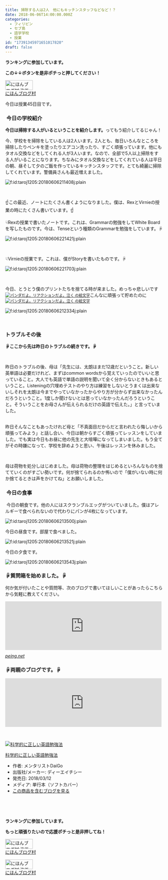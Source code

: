 ```yaml
---
title: 掃除する人は2人　他にもキッチンスタッフなどなど！？
date: 2018-06-06T14:00:00.000Z
categories:
  - フィリピン
  - セブ島
  - 語学学校
  - 授業
id: "17391345971651017820"
draft: false
---
```

<p><strong>ランキングに参加しています。</strong></p>
<p><strong>この↓↓ボタンを是非ポチっと押してください！</strong></p>
<p><a href="//overseas.blogmura.com/cebu/ranking.html"><img src="//overseas.blogmura.com/cebu/img/cebu88_31.gif" alt="にほんブログ村 海外生活ブログ セブ島情報へ" width="88" height="31" border="0" /></a><br /><a href="//overseas.blogmura.com/cebu/ranking.html">にほんブログ村</a></p>
<p>今日は授業45日目です。</p>
<h3> 今日の学校紹介 </h3>
<p><strong>今日は掃除する人がいるということを紹介します。</strong>ってもう紹介してるじゃん！</p>
<p>今、学校をを掃除をしている人は2人います。2人とも、毎日いろんなところを掃除したりペンキを塗ったりエアコン洗ったり、すごく頑張っています。他にもタオル交換などをしてくれる人が3人います。なので、全部で5人以上掃除をする人がいることになります。ちなみにタオル交換などをしてくれている人は平日の朝、昼そして夕のご飯を作っているキッチンスタッフです。とても綺麗に掃除してくれています。警備員さんも最近増えました。</p>
<p><img class="hatena-fotolife" title="f:id:taroj1205:20180606211408j:plain" src="https://cdn-ak.f.st-hatena.com/images/fotolife/t/taroj1205/20180606/20180606211408.jpg" alt="f:id:taroj1205:20180606211408j:plain" /></p>
<p> </p>
<p>☝この最近、ノートにたくさん書くようになりました。僕は、RexとVirnieの授業の時にたくさん書いています。☝</p>
<p>☟Rexの授業で書いたノートです。これは、Grammarの勉強をしてWhite Boardを写したものです。今は、Tenseという種類のGrammarを勉強をしています。☟</p>
<p><img class="hatena-fotolife" title="f:id:taroj1205:20180606221421j:plain" src="https://cdn-ak.f.st-hatena.com/images/fotolife/t/taroj1205/20180606/20180606221421.jpg" alt="f:id:taroj1205:20180606221421j:plain" /></p>
<p> </p>
<p>☟Virnieの授業です。これは、僕がStoryを書いたものです。☟</p>
<p><img class="hatena-fotolife" title="f:id:taroj1205:20180606221703j:plain" src="https://cdn-ak.f.st-hatena.com/images/fotolife/t/taroj1205/20180606/20180606221703.jpg" alt="f:id:taroj1205:20180606221703j:plain" /></p>
<p> </p>
<p>今日、とうとう僕のプリントたちを捨てる時が来ました。めっちゃ悲しいです<a href="http://emoji7.jp/05100_763059/%E3%83%91%E3%83%B3%E3%83%80%E3%81%A0%E3%82%88%E3%80%82%E3%83%AA%E3%82%A2%E3%82%AF%E3%82%B7%E3%83%A7%E3%83%B3%E3%81%A0%E3%82%88%E3%80%82%E6%B3%A3%E3%81%8F/" style="font-size: 12px; font-family: Meiryo; font-style: normal; font-variant-ligatures: normal; font-variant-caps: normal; font-weight: 400; letter-spacing: normal; orphans: 2; text-align: start; text-indent: 0px; text-transform: none; white-space: normal; widows: 2; word-spacing: 0px; -webkit-text-stroke-width: 0px;"><img style="font-size: 12px;" src="http://gazo.emoji7.jp/img/05100_763059/%E3%83%91%E3%83%B3%E3%83%80%E3%81%A0%E3%82%88%E3%80%82%E3%83%AA%E3%82%A2%E3%82%AF%E3%82%B7%E3%83%A7%E3%83%B3%E3%81%A0%E3%82%88%E3%80%82%E6%B3%A3%E3%81%8F_m.GIF" alt="パンダだよ。リアクションだよ。泣く の絵文字" border="0" /></a>こんなに頑張って貯めたのに<a href="http://emoji7.jp/05100_763059/%E3%83%91%E3%83%B3%E3%83%80%E3%81%A0%E3%82%88%E3%80%82%E3%83%AA%E3%82%A2%E3%82%AF%E3%82%B7%E3%83%A7%E3%83%B3%E3%81%A0%E3%82%88%E3%80%82%E6%B3%A3%E3%81%8F/" style="font-size: 12px; font-family: Meiryo; font-style: normal; font-variant-ligatures: normal; font-variant-caps: normal; font-weight: 400; letter-spacing: normal; orphans: 2; text-align: start; text-indent: 0px; text-transform: none; white-space: normal; widows: 2; word-spacing: 0px; -webkit-text-stroke-width: 0px;"><img style="font-size: 12px;" src="http://gazo.emoji7.jp/img/05100_763059/%E3%83%91%E3%83%B3%E3%83%80%E3%81%A0%E3%82%88%E3%80%82%E3%83%AA%E3%82%A2%E3%82%AF%E3%82%B7%E3%83%A7%E3%83%B3%E3%81%A0%E3%82%88%E3%80%82%E6%B3%A3%E3%81%8F_m.GIF" alt="パンダだよ。リアクションだよ。泣く の絵文字" border="0" /></a></p>
<p><img class="hatena-fotolife" title="f:id:taroj1205:20180606212334j:plain" src="https://cdn-ak.f.st-hatena.com/images/fotolife/t/taroj1205/20180606/20180606212334.jpg" alt="f:id:taroj1205:20180606212334j:plain" /></p>
<p> </p>
<h3>トラブルその後</h3>
<p><strong>☟ここから先は昨日のトラブルの続きです。☟</strong></p>
<p> </p>
<p>昨日のトラブルの後、母は「先生には、太朗はまだ12歳だということ。新しい英単語は必要だけれど、まずはcommon wordsから覚えていったのでいいと思っていること。大人でも英語で単語の説明を聞いて全く分からないときもあるということ。Listeningの穴埋めテストのやり方は練習をしないとうまくは出来ないしそれを太朗は今までやっていなかったからやり方が分からず出来なかったんだろうということ。1度しか聞けないとは思っていなかったんだろうということ。そういうことをお母さんが伝えられるだけの英語で伝えた。」と言っていました。</p>
<p><br />昨日そんなこともあったけれど母と「不真面目だからだと言われたら悔しいから頑張ってみよう」と話し合い、今日は朝からすごく頑張ってレッスンをしていました。でも実は今日もお昼に他の先生と大喧嘩になってしまいました。もう全てがその時嫌になって、学校を辞めようと思い、午後はレッスンを休みました。</p>
<p> </p>
<p>母は荷物を処分しはじめました。母は荷物の整理をはじめるといろんなものを捨てていくのがすごい勢いです。何が捨てられるのか怖いので「僕がいない時に何か捨てるときは声をかけてね」とお願いしました。</p>
<h3> 今日の食事</h3>
<p> 今日の朝食です。他の人にはスクランブルエッグがついていました。僕はアレルギーで食べられないので代わりにパンが4枚になっています。</p>
<p><img class="hatena-fotolife" title="f:id:taroj1205:20180606213500j:plain" src="https://cdn-ak.f.st-hatena.com/images/fotolife/t/taroj1205/20180606/20180606213500.jpg" alt="f:id:taroj1205:20180606213500j:plain" /></p>
<p>今日の昼食です。部屋で食べました。</p>
<p><img class="hatena-fotolife" title="f:id:taroj1205:20180606213521j:plain" src="https://cdn-ak.f.st-hatena.com/images/fotolife/t/taroj1205/20180606/20180606213521.jpg" alt="f:id:taroj1205:20180606213521j:plain" /></p>
<p>今日の夕食です。</p>
<p><img class="hatena-fotolife" title="f:id:taroj1205:20180606213543j:plain" src="https://cdn-ak.f.st-hatena.com/images/fotolife/t/taroj1205/20180606/20180606213543.jpg" alt="f:id:taroj1205:20180606213543j:plain" /></p>
<h3>☟質問箱を始めました。☟</h3>
<p>何か気が付いたことや質問等、次のブログで書いてほしいことがあったらこちらから気軽に教えてください。</p>
<p><iframe class="embed-card embed-webcard" style="display: block; width: 100%; height: 155px; max-width: 500px; margin: 10px 0px;" title="太朗の質問箱です" src="https://hatenablog-parts.com/embed?url=https%3A%2F%2Fpeing.net%2Fja%2Ftaroj1205" frameborder="0" scrolling="no"></iframe><cite class="hatena-citation"><a href="https://peing.net/ja/taroj1205">peing.net</a></cite></p>
<h3>☟両親のブログです。☟</h3>
<p><iframe class="embed-card embed-webcard" style="display: block; width: 100%; height: 155px; max-width: 500px; margin: 10px 0px;" title="JapaNewZean" src="https://hatenablog-parts.com/embed?url=http%3A%2F%2Fjapanewzean.poyo.jp%2F" frameborder="0" scrolling="no"></iframe></p>
<p>  </p>
<div class="freezed">
<div class="hatena-asin-detail"><a href="http://www.amazon.co.jp/exec/obidos/ASIN/4887246005/taroj1205-hatena-22/"><img class="hatena-asin-detail-image" title="科学的に正しい英語勉強法" src="https://images-fe.ssl-images-amazon.com/images/I/512sBS63caL._SL160_.jpg" alt="科学的に正しい英語勉強法" /></a>
<div class="hatena-asin-detail-info">
<p class="hatena-asin-detail-title"><a href="http://www.amazon.co.jp/exec/obidos/ASIN/4887246005/taroj1205-hatena-22/">科学的に正しい英語勉強法</a></p>
<ul>
<li><span class="hatena-asin-detail-label">作者:</span> メンタリストDaiGo</li>
<li><span class="hatena-asin-detail-label">出版社/メーカー:</span> ディーエイチシー</li>
<li><span class="hatena-asin-detail-label">発売日:</span> 2018/03/12</li>
<li><span class="hatena-asin-detail-label">メディア:</span> 単行本（ソフトカバー）</li>
<li><a href="http://d.hatena.ne.jp/asin/4887246005/taroj1205-hatena-22" target="_blank">この商品を含むブログを見る</a></li>
</ul>
</div>
<div class="hatena-asin-detail-foot"> </div>
</div>
</div>
<p> </p>
<p><strong>ランキングに参加しています。</strong></p>
<p><strong>もっと頑張りたいので応援ポチっと是非押してね！</strong></p>
<p><a href="//overseas.blogmura.com/studyabroad_parent/ranking.html"><img src="//overseas.blogmura.com/studyabroad_parent/img/studyabroad_parent88_31.gif" alt="にほんブログ村 海外生活ブログ 親子留学・ジュニア留学へ" width="88" height="31" border="0" /></a><br /><a href="//overseas.blogmura.com/studyabroad_parent/ranking.html">にほんブログ村</a></p>
<p><a href="//overseas.blogmura.com/cebu/ranking.html"><img src="//overseas.blogmura.com/cebu/img/cebu88_31.gif" alt="にほんブログ村 海外生活ブログ セブ島情報へ" width="88" height="31" border="0" /></a><br /><a href="//overseas.blogmura.com/cebu/ranking.html">にほんブログ村</a></p>
